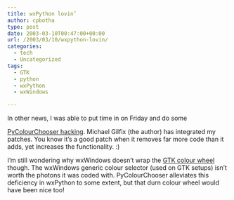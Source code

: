```yaml
---
title: wxPython lovin’
author: cpbotha
type: post
date: 2003-03-10T00:47:00+00:00
url: /2003/03/10/wxpython-lovin/
categories:
  - tech
  - Uncategorized
tags:
  - GTK
  - python
  - wxPython
  - wxWindows

---
```

In other news, I was able to put time in on Friday and do some
  
[PyColourChooser hacking][1]. Michael Gilfix (the author) has integrated my patches. You know it&#8217;s a good patch when it removes far more code than it adds, yet increases the functionality. :)

I&#8217;m still wondering why wxWindows doesn&#8217;t wrap the [GTK colour wheel][2] though. The wxWindows generic colour selector (used on GTK setups) isn&#8217;t worth the photons it was coded with. PyColourChooser alleviates this deficiency in wxPython to some extent, but that durn colour wheel would have been nice too!

 [1]: https://github.com/svn2github/wxPython/blob/master/Phoenix/trunk/wx/lib/colourchooser/pypalette.py#L145
 [2]: http://wxpython-users.1045709.n5.nabble.com/gtk-color-selection-td2289462.html
